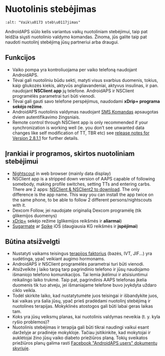 # Nuotolinis stebėjimas

```{image} ../images/KidsMonitoring.png
:alt: "Vaik\u0173 steb\u0117jimas"
```

AndroidAPS siūlo kelis variantus vaikų nuotoliniam stebėjimui, taip pat leidžia siųsti nuotolinio valdymo komandas. Žinoma, jūs galite taip pat naudoti nuotolinį stebėjimą jūsų partneriui arba draugui.

## Funkcijos

- Vaiko pompa yra kontroliuojama per vaiko telefoną naudojant AndroidAPS.
- Tėvai gali nuotoliniu būdu sekti, matyti visus svarbius duomenis, tokius, kaip gliukozės kiekis, aktyvūs angliavandeniai, aktyvus insulinas, ir pan. naudojant **NSClient app** jų telefone. AndroidAPS ir NSClient programėlės parametrai turi būti vienodi.
- Tėvai gali gauti savo telefone perspėjimus, naudodami **xDrip+ programa sekėjo režime**.
- AndroidAPS nuotolinis valdymas naudojant [SMS Komandas](../Children/SMS-Commands.md) apsaugotas dviem autentifikavimo žingsniais.
- Remote control through NSClient app is only recommended if your synchronization is working well (ie. you don’t see unwanted data changes like self modification of TT, TBR etc) see [release notes for Version 2.8.1.1](../Installing-AndroidAPS/Releasenotes#important-hints) for further details.

## Įrankiai ir programos, skirtos nuotoliniam stebėjimui

- [Nightscout](https://nightscout.github.io/) in web browser (mainly data display)
- NSClient app is a stripped down version of AAPS capable of following somebody, making profile switches, setting TTs and entering carbs. There are 2 apps:  [NSClient & NSClient2 to download](https://github.com/nightscout/AndroidAPS/releases/). The only difference is the app name. This way you can install the app twice on the same phone, to be able to follow 2 different persons/nightscouts with it.
- Dexcom Follow, jei naudojate originalią Dexcom programėlę (tik glikemijos duomenys)
- [xDrip+](../Configuration/xdrip.md) sekėjo režime (glikemijos reikšmės ir **aliarmai**)
- [Sugarmate](https://sugarmate.io/) ar [Spike](https://spike-app.com/) iOS (daugiausia KG reikšmės ir **įspėjimai**)

## Būtina atsižvelgti

- Nustatyti vaikams teisingus [terapijos faktorius](../Getting-Started/FAQ#how-to-begin) (bazės, IVT, JIF...) yra sudėtinga, ypač veikiant augimo hormonams.
- AndroidAPS ir NSClient programėlės parametrai turi būti vienodi.
- Atsižvelkite į laiko tarpą tarp pagrindinio telefono ir jūsų naudojamo išmaniojo telefono komunikacijos. Tai lemia įkėlimui ir atsisiuntimui reikalingo laiko trukmė. Taip pat, pagrindinis AAPS telefonas įkelia duomenis tik tuo atveju, jei išmaniajame telefone buvo įvykdyta uždaro ciklo veikla.
- Todėl skirkite laiko, kad nustatytumėte juos teisingai ir išbandykite juos, kai vaikas yra šalia jūsų, ypač prieš pradėdami nuotolinį stebėjimą ir nuotolines terapijas. Mokyklinės atostogos gali būti labai geras laikas tam.
- Koks yra jūsų veiksmų planas, kai nuotolinis valdymas neveikia (t. y. kyla ryšio problemos)?
- Nuotolinis stebėjimas ir terapija gali būti tikrai naudingi vaikui esant darželyje ar pradinėje mokykloje. Tačiau įsitikinkite, kad mokytojai ir auklėtojai žino jūsų vaiko diabeto priežiūros planą. Tokių sveikatos priežiūros planų galima rasti [Facebook "AndroidAPS users" dokumentų skyriuje](https://www.facebook.com/groups/AndroidAPSUsers/files/).
